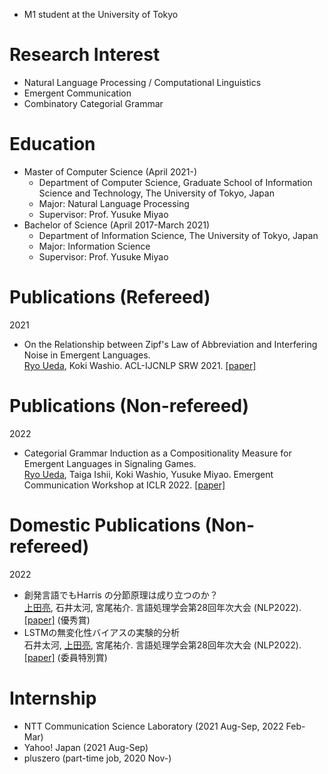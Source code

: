 - M1 student at the University of Tokyo

# Research Interest
- Natural Language Processing / Computational Linguistics
- Emergent Communication
- Combinatory Categorial Grammar

# Education
- Master of Computer Science (April 2021-)
  - Department of Computer Science, Graduate School of Information Science and Technology, The University of Tokyo, Japan
  - Major: Natural Language Processing
  - Supervisor: Prof. Yusuke Miyao
- Bachelor of Science (April 2017-March 2021)
  - Department of Information Science, The University of Tokyo, Japan
  - Major: Information Science
  - Supervisor: Prof. Yusuke Miyao

# Publications (Refereed)
2021
- On the Relationship between Zipf's Law of Abbreviation and Interfering Noise in Emergent Languages.\
  <u>Ryo Ueda</u>, Koki Washio.
  ACL-IJCNLP SRW 2021.
  [[paper]](https://aclanthology.org/2021.acl-srw.6/)

# Publications (Non-refereed)
2022
- Categorial Grammar Induction as a Compositionality Measure for Emergent Languages in Signaling Games.\
  <u>Ryo Ueda</u>, Taiga Ishii, Koki Washio, Yusuke Miyao.
  Emergent Communication Workshop at ICLR 2022.
  [[paper]](https://openreview.net/forum?id=Sbgb7b0Q-5)

# Domestic Publications (Non-refereed)
2022
- 創発言語でもHarris の分節原理は成り立つのか？\
  <u>上田亮</u>, 石井太河, 宮尾祐介.
  言語処理学会第28回年次大会 (NLP2022).
  [[paper]](https://www.anlp.jp/proceedings/annual_meeting/2022/pdf_dir/D7-4.pdf)
  (優秀賞)
- LSTMの無変化性バイアスの実験的分析\
  石井太河, <u>上田亮</u>, 宮尾祐介.
  言語処理学会第28回年次大会 (NLP2022).
  [[paper]](https://www.anlp.jp/proceedings/annual_meeting/2022/pdf_dir/PH4-7.pdf)
  (委員特別賞)

# Internship
- NTT Communication Science Laboratory (2021 Aug-Sep, 2022 Feb-Mar)
- Yahoo! Japan (2021 Aug-Sep)
- pluszero (part-time job, 2020 Nov-)
